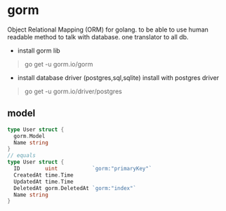 # gorm

Object Relational Mapping (ORM) for golang.
to be able to use human readable method to talk with
database. one translator to all db.

- install gorm lib

> go get -u gorm.io/gorm

- install database driver (postgres,sql,sqlite)
  install with postgres driver

> go get -u gorm.io/driver/postgres

## model

```go
type User struct {
  gorm.Model
  Name string
}
// equals
type User struct {
  ID        uint           `gorm:"primaryKey"`
  CreatedAt time.Time
  UpdatedAt time.Time
  DeletedAt gorm.DeletedAt `gorm:"index"`
  Name string
}

```
